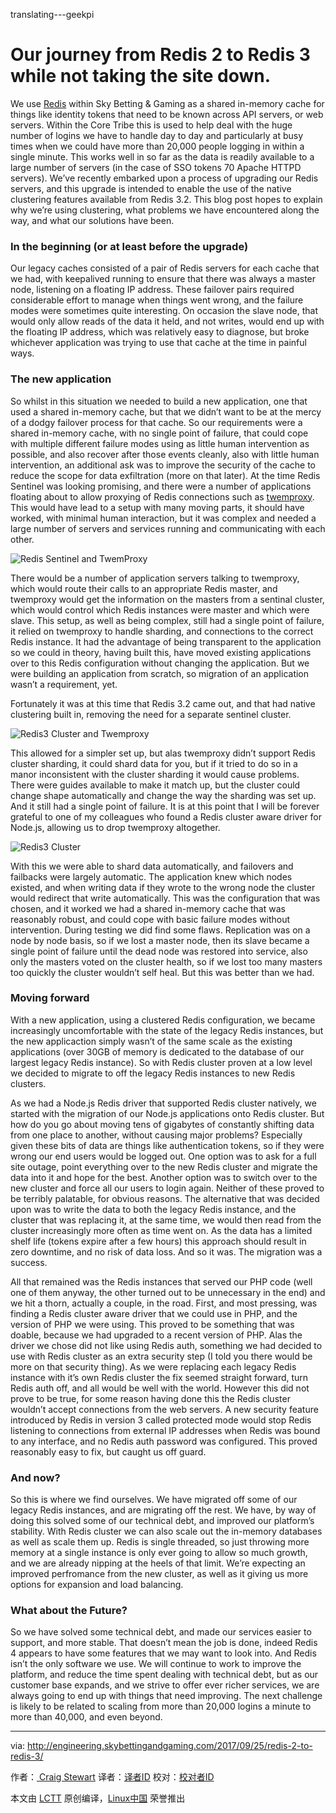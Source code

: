 translating---geekpi

Our journey from Redis 2 to Redis 3 while not taking the site down.
============================================================

We use [Redis][2] within Sky Betting & Gaming as a shared in-memory cache for things like identity tokens that need to be known across API servers, or web servers. Within the Core Tribe this is used to help deal with the huge number of logins we have to handle day to day and particularly at busy times when we could have more than 20,000 people logging in within a single minute. This works well in so far as the data is readily available to a large number of servers (in the case of SSO tokens 70 Apache HTTPD servers). We’ve recently embarked upon a process of upgrading our Redis servers, and this upgrade is intended to enable the use of the native clustering features available from Redis 3.2\. This blog post hopes to explain why we’re using clustering, what problems we have encountered along the way, and what our solutions have been.

### In the beginning (or at least before the upgrade)

Our legacy caches consisted of a pair of Redis servers for each cache that we had, with keepalived running to ensure that there was always a master node, listening on a floating IP address. These failover pairs required considerable effort to manage when things went wrong, and the failure modes were sometimes quite interesting. On occasion the slave node, that would only allow reads of the data it held, and not writes, would end up with the floating IP address, which was relatively easy to diagnose, but broke whichever application was trying to use that cache at the time in painful ways.

### The new application

So whilst in this situation we needed to build a new application, one that used a shared in-memory cache, but that we didn’t want to be at the mercy of a dodgy failover process for that cache. So our requirements were a shared in-memory cache, with no single point of failure, that could cope with multiple different failure modes using as little human intervention as possible, and also recover after those events cleanly, also with little human intervention, an additional ask was to improve the security of the cache to reduce the scope for data exfiltration (more on that later). At the time Redis Sentinel was looking promising, and there were a number of applications floating about to allow proxying of Redis connections such as [twemproxy][3]. This would have lead to a setup with many moving parts, it should have worked, with minimal human interaction, but it was complex and needed a large number of servers and services running and communicating with each other.

![Redis Sentinel and TwemProxy](http://engineering.skybettingandgaming.com/images/Redis-Sentinel-and-TwemProxy.svg)

There would be a number of application servers talking to twemproxy, which would route their calls to an appropriate Redis master, and twemproxy would get the information on the masters from a sentinal cluster, which would control which Redis instances were master and which were slave. This setup, as well as being complex, still had a single point of failure, it relied on twemproxy to handle sharding, and connections to the correct Redis instance. It had the advantage of being transparent to the application so we could in theory, having built this, have moved existing applications over to this Redis configuration without changing the application. But we were building an application from scratch, so migration of an application wasn’t a requirement, yet.

Fortunately it was at this time that Redis 3.2 came out, and that had native clustering built in, removing the need for a separate sentinel cluster.

![Redis3 Cluster and Twemproxy](http://engineering.skybettingandgaming.com/images/Redis3-Cluster-and-Twemproxy.svg)

This allowed for a simpler set up, but alas twemproxy didn’t support Redis cluster sharding, it could shard data for you, but if it tried to do so in a manor inconsistent with the cluster sharding it would cause problems. There were guides available to make it match up, but the cluster could change shape automatically and change the way the sharding was set up. And it still had a single point of failure. It is at this point that I will be forever grateful to one of my colleagues who found a Redis cluster aware driver for Node.js, allowing us to drop twemproxy altogether.

![Redis3 Cluster](http://engineering.skybettingandgaming.com/images/Redis3-Cluster.svg)

With this we were able to shard data automatically, and failovers and failbacks were largely automatic. The application knew which nodes existed, and when writing data if they wrote to the wrong node the cluster would redirect that write automatically. This was the configuration that was chosen, and it worked we had a shared in-memory cache that was reasonably robust, and could cope with basic failure modes without intervention. During testing we did find some flaws. Replication was on a node by node basis, so if we lost a master node, then its slave became a single point of failure until the dead node was restored into service, also only the masters voted on the cluster health, so if we lost too many masters too quickly the cluster wouldn’t self heal. But this was better than we had.

### Moving forward

With a new application, using a clustered Redis configuration, we became increasingly uncomfortable with the state of the legacy Redis instances, but the new applicaction simply wasn’t of the same scale as the existing applications (over 30GB of memory is dedicated to the database of our largest legacy Redis instance). So with Redis cluster proven at a low level we decided to migrate to off the legacy Redis instances to new Redis clusters.

As we had a Node.js Redis driver that supported Redis cluster natively, we started with the migration of our Node.js applications onto Redis cluster. But how do you go about moving tens of gigabytes of constantly shifting data from one place to another, without causing major problems? Especially given these bits of data are things like authentication tokens, so if they were wrong our end users would be logged out. One option was to ask for a full site outage, point everything over to the new Redis cluster and migrate the data into it and hope for the best. Another option was to switch over to the new cluster and force all our users to login again. Neither of these proved to be terribly palatable, for obvious reasons. The alternative that was decided upon was to write the data to both the legacy Redis instance, and the cluster that was replacing it, at the same time, we would then read from the cluster increasingly more often as time went on. As the data has a limited shelf life (tokens expire after a few hours) this approach should result in zero downtime, and no risk of data loss. And so it was. The migration was a success.

All that remained was the Redis instances that served our PHP code (well one of them anyway, the other turned out to be unnecessary in the end) and we hit a thorn, actually a couple, in the road. First, and most pressing, was finding a Redis cluster aware driver that we could use in PHP, and the version of PHP we were using. This proved to be something that was doable, because we had upgraded to a recent version of PHP. Alas the driver we chose did not like using Redis auth, something we had decided to use with Redis cluster as an extra security step (I told you there would be more on that security thing). As we were replacing each legacy Redis instance with it’s own Redis cluster the fix seemed straight forward, turn Redis auth off, and all would be well with the world. However this did not prove to be true, for some reason having done this the Redis cluster wouldn’t accept connections from the web servers. A new security feature introduced by Redis in version 3 called protected mode would stop Redis listening to connections from external IP addresses when Redis was bound to any interface, and no Redis auth password was configured. This proved reasonably easy to fix, but caught us off guard.

### And now?

So this is where we find ourselves. We have migrated off some of our legacy Redis instances, and are migrating off the rest. We have, by way of doing this solved some of our technical debt, and improved our platform’s stability. With Redis cluster we can also scale out the in-memory databases as well as scale them up. Redis is single threaded, so just throwing more memory at a single instance is only ever going to allow so much growth, and we are already nipping at the heels of that limit. We’re expecting an improved perfromance from the new cluster, as well as it giving us more options for expansion and load balancing.

### What about the Future?

So we have solved some technical debt, and made our services easier to support, and more stable. That doesn’t mean the job is done, indeed Redis 4 appears to have some features that we may want to look into. And Redis isn’t the only software we use. We will continue to work to improve the platform, and reduce the time spent dealing with technical debt, but as our customer base expands, and we strive to offer ever richer services, we are always going to end up with things that need improving. The next challenge is likely to be related to scaling from more than 20,000 logins a minute to more than 40,000, and even beyond.

--------------------------------------------------------------------------------

via: http://engineering.skybettingandgaming.com/2017/09/25/redis-2-to-redis-3/

作者：[ Craig Stewart][a]
译者：[译者ID](https://github.com/译者ID)
校对：[校对者ID](https://github.com/校对者ID)

本文由 [LCTT](https://github.com/LCTT/TranslateProject) 原创编译，[Linux中国](https://linux.cn/) 荣誉推出

[a]:http://engineering.skybettingandgaming.com/authors#craig_stewart
[1]:http://engineering.skybettingandgaming.com/category/devops/
[2]:https://redis.io/
[3]:https://github.com/twitter/twemproxy
